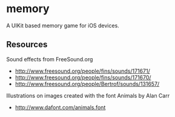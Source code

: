 memory
======

A UIKit based memory game for iOS devices.


Resources
-----

Sound effects from FreeSound.org
* http://www.freesound.org/people/fins/sounds/171671/ 
* http://www.freesound.org/people/fins/sounds/171670/ 
* http://www.freesound.org/people/Bertrof/sounds/131657/


Illustrations on images created with the font Animals by Alan Carr
* http://www.dafont.com/animals.font
